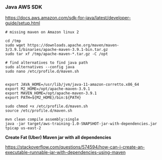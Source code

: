### Java AWS SDK

https://docs.aws.amazon.com/sdk-for-java/latest/developer-guide/setup.html


```
# missing maven on Amazon linux 2

cd /tmp
sudo wget https://downloads.apache.org/maven/maven-3/3.9.1/binaries/apache-maven-3.9.1-bin.tar.gz
sudo tar xf /tmp/apache-maven-*.tar.gz -C /opt

# find alternatives to find java path 
sudo alternatives --config java
sudo nano /etc/profile.d/maven.sh


export JAVA_HOME=/usr/lib/jvm/java-11-amazon-corretto.x86_64
export M2_HOME=/opt/apache-maven-3.9.1
export MAVEN_HOME=/opt/apache-maven-3.9.1
export PATH=${M2_HOME}/bin:${PATH}

sudo chmod +x /etc/profile.d/maven.sh
source /etc/profile.d/maven.sh

mvn clean compile assembly:single
java -jar target/aws-training-1.0-SNAPSHOT-jar-with-dependencies.jar tpicap us-east-2 

```

**Create Fat (Uber) Maven jar with all dependencies** 

https://stackoverflow.com/questions/574594/how-can-i-create-an-executable-runnable-jar-with-dependencies-using-maven

